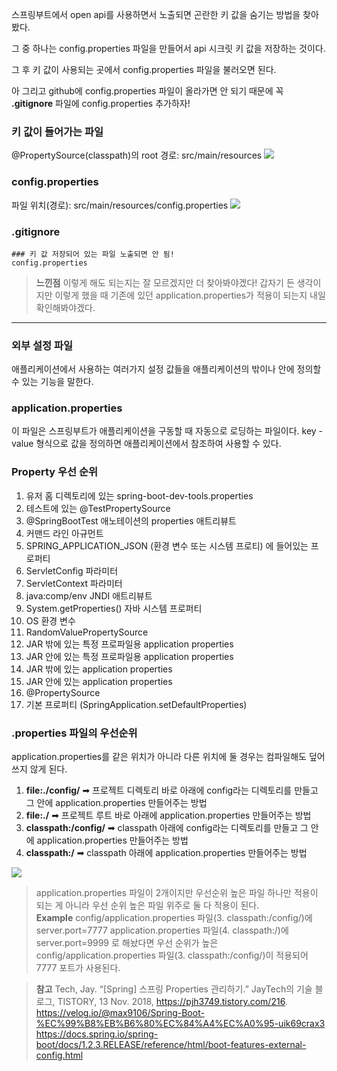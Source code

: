 스프링부트에서 open api를 사용하면서 노출되면 곤란한 키 값을 숨기는 방법을 찾아봤다.

그 중 하나는 config.properties 파일을 만들어서 api 시크릿 키 값을 저장하는 것이다.

그 후 키 값이 사용되는 곳에서 config.properties 파일을 불러오면 된다.

아 그리고 github에 config.properties 파일이 올라가면 안 되기 때문에 꼭 **.gitignore** 파일에 config.properties 추가하자!

### 키 값이 들어가는 파일
@PropertySource(classpath)의 root 경로: src/main/resources
![](https://images.velog.io/images/rudwnd33/post/5af1191f-6973-483c-80c0-7479ccd5174d/%E1%84%89%E1%85%B3%E1%84%8F%E1%85%B3%E1%84%85%E1%85%B5%E1%86%AB%E1%84%89%E1%85%A3%E1%86%BA%202021-11-09%20%E1%84%8B%E1%85%A9%E1%84%92%E1%85%AE%2011.05.33.png)

### config.properties
파일 위치(경로): src/main/resources/config.properties
![](https://images.velog.io/images/rudwnd33/post/d2ad833a-54e9-4387-9256-cdebc646a29e/%E1%84%89%E1%85%B3%E1%84%8F%E1%85%B3%E1%84%85%E1%85%B5%E1%86%AB%E1%84%89%E1%85%A3%E1%86%BA%202021-11-09%20%E1%84%8B%E1%85%A9%E1%84%92%E1%85%AE%2011.05.42.png)

### .gitignore
```
### 키 값 저장되어 있는 파일 노출되면 안 됨!
config.properties
```

> **느낀점**
이렇게 해도 되는지는 잘 모르겠지만 더 찾아봐야겠다!
갑자기 든 생각이지만 이렇게 했을 때 기존에 있던 application.properties가 적용이 되는지 내일 확인해봐야겠다.

<hr>

### 외부 설정 파일
애플리케이션에서 사용하는 여러가지 설정 값들을 애플리케이션의 밖이나 안에 정의할 수 있는 기능을 말한다.

### application.properties
이 파일은 스프링부트가 애플리케이션을 구동할 때 자동으로 로딩하는 파일이다.
key - value 형식으로 값을 정의하면 애플리케이션에서 참조하여 사용할 수 있다.

### Property 우선 순위
1. 유저 홈 디렉토리에 있는 spring-boot-dev-tools.properties
2. 테스트에 있는 @TestPropertySource
3. @SpringBootTest 애노테이션의 properties 애트리뷰트
4. 커맨드 라인 아규먼트
5. SPRING_APPLICATION_JSON (환경 변수 또는 시스템 프로티) 에 들어있는 프로퍼티
6. ServletConfig 파라미터
7. ServletContext 파라미터
8. java:comp/env JNDI 애트리뷰트
9. System.getProperties() 자바 시스템 프로퍼티
10. OS 환경 변수
11. RandomValuePropertySource
12. JAR 밖에 있는 특정 프로파일용 application properties
13. JAR 안에 있는 특정 프로파일용 application properties
14. JAR 밖에 있는 application properties
15. JAR 안에 있는 application properties
16. @PropertySource
17. 기본 프로퍼티 (SpringApplication.setDefaultProperties)

### .properties 파일의 우선순위
application.properties를 같은 위치가 아니라 다른 위치에 둘 경우는 컴파일해도 덮어쓰지 않게 된다.

1. **file:./config/** ➡ 프로젝트 디렉토리 바로 아래에 config라는 디렉토리를 만들고 그 안에 application.properties 만들어주는 방법
2. **file:./** ➡ 프로젝트 루트 바로 아래에 application.properties 만들어주는 방법
3. **classpath:/config/** ➡ classpath 아래에 config라는 디렉토리를 만들고 그 안에 application.properties 만들어주는 방법
4. **classpath:/** ➡ classpath 아래에 application.properties 만들어주는 방법

![](https://images.velog.io/images/rudwnd33/post/f2fd26f4-1e31-4243-b437-006843407f3a/%E1%84%89%E1%85%B3%E1%84%8F%E1%85%B3%E1%84%85%E1%85%B5%E1%86%AB%E1%84%89%E1%85%A3%E1%86%BA%202021-11-10%20%E1%84%8B%E1%85%A9%E1%84%8C%E1%85%A5%E1%86%AB%209.41.03.png)



> application.properties 파일이 2개이지만 우선순위 높은 파일 하나만 적용이 되는 게 아니라 우선 순위 높은 파일 위주로 둘 다 적용이 된다. <br>
**Example**
config/application.properties 파일(3. classpath:/config/)에 server.port=7777
application.properties 파일(4. classpath:/)에 server.port=9999 로 해놨다면 
우선 순위가 높은 config/application.properties 파일(3. classpath:/config/)이 적용되어 7777 포트가 사용된다.

>**참고**
Tech, Jay. “[Spring] 스프링 Properties 관리하기.” JayTech의 기술 블로그, TISTORY, 13 Nov. 2018, https://pjh3749.tistory.com/216. <br>
https://velog.io/@max9106/Spring-Boot-%EC%99%B8%EB%B6%80%EC%84%A4%EC%A0%95-uik69crax3 <br>
https://docs.spring.io/spring-boot/docs/1.2.3.RELEASE/reference/html/boot-features-external-config.html
